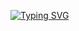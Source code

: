 [![Typing SVG](https://readme-typing-svg.demolab.com?font=Source+Code+Pro&weight=700&size=41&duration=2500&pause=1000&random=false&width=435&lines=Hi%2C+I'm+Afthab)](https://git.io/typing-svg)

